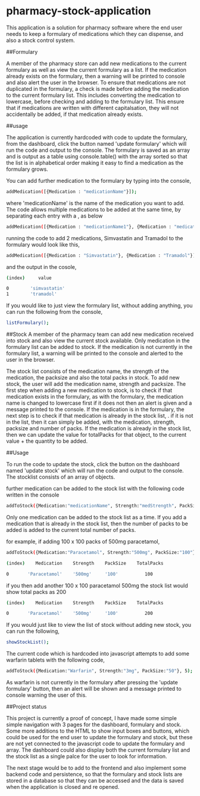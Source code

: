 # pharmacy-stock-application
This application is a solution for pharmacy software where the end user needs to keep a formulary of medications which they can dispense, and
also a stock control system. 

##Formulary

A member of the pharmacy store can add new medications to the current formulary as well as view the current formulary as a list. If the medication already exists on the formulary, then a warning will be printed to console and also alert the user in the browser. To ensure that medications are not duplicated in the formulary, a check is made before adding the medication to the current formulary list. This includes converting the medication to lowercase, before checking and adding to the formulary list. This ensure that if medications are written with different capitalsation, they will not accidentally be added, if that medication already exists.

##usage

The application is currently hardcoded with code to update the formulary, from the dashboard, click the button named 'update formulary' which will run the code and output to the console. The formulary is saved as an array and is output as a table using console.table() with the array sorted so that the list is in alphabetical order making it easy to find a medication as the formulary grows.

You can add further medication to the formulary by typing into the console,

````bash
addMedication([{Medication : "medicationName"}]);
````
where 'medicationName' is the name of the medication you want to add. The code allows multiple medications to be added at the same time, by separating each entry with a , as below

````bash
addMedication([{Medication : "medicationName1"}, {Medication : "medicationName2"}]);
````

running the code to add 2 medications, Simvastatin and Tramadol to the formulary would look like this,

````bash
addMedication([{Medication : "Simvastatin"}, {Medication : "Tramadol"}]);
````

and the output in the cosole,

````bash
(index)     value

0	     'simvastatin'
1	     'tramadol'
````

 If you would like to just view the formulary list, without adding anything, you can run the following from the console,

 ````bash
listFormulary();
 ````

##Stock
A member of the pharmacy team can add new medication received into stock and also view the current stock available. Only medication in the formulary list can be added to stock. If the medication is not currently in the formulary list, a warning will be printed to the console and alerted to the user in the browser.

The stock list consists of the medication name, the strength of the medication, the packsize and also the total packs in stock. To add new stock, the user will add the medication name, strength and packsize. The first step when adding a new medication to stock, is to check if that medication exists in the formulary, as with the formulary, the medication name is changed to lowercase first if it does not then an alert is given and a message printed to the console. If the medication is in the formulary, the next step is to check if that medication is already in the stock list, . if it is not in the list, then it can simply be added, with the medication, strength, packsize and number of packs. If the medication is already in the stock list, then we can update the value for totalPacks for that object, to the current value + the quantity to be added.

##Usage

To run the code to update the stock, click the button on the dashboard named 'update stock' which will run the code and output to the console. The stocklist consists of an array of objects.

further medication can be added to the stock list with the following code written in the console

````bash
addToStock({Medication:"medicationName", Strength:"medStrength", PackSize:"medPackSize"}, quantity);
````
Only one medication can be added to the stock list as a time. If you add a medication that is already in the stock list, then the number of packs to be added is added to the current total number of packs.

for example, if adding 100 x 100 packs of 500mg paracetamol,

````bash
addToStock({Medication:"Paracetamol", Strength:"500mg", PackSize:"100"}, 100);
````

````bash
(index)    Medication    Strength    PackSize    TotalPacks

0	    'Paracetamol'	 '500mg'	 '100'	        100
````

if you then add another 100 x 100 paracetamol 500mg the stock list would show total packs as 200

````bash
(index)    Medication    Strength    PackSize    TotalPacks

0	    'Paracetamol'	 '500mg'	 '100'	        200
````

If you would just like to view the list of stock without adding new stock, you can run the following,

 ````bash
showStockList();
 ````

 The current code which is hardcoded into javascript attempts to add some warfarin tablets with the following code,

 ````bash
addToStock({Medication:"Warfarin", Strength:"3mg", PackSize:"50"}, 5);
 ````

 As warfarin is not currently in the formulary after pressing the 'update formulary' button, then an alert will be shown and a message printed to console warning the user of this.

##Project status

This project is currently a proof of concept, I have made some simple simple navigation with 3 pages for the dashboard, formulary and stock. Some more additions to the HTML to show input boxes and buttons, which could be used for the end user to update the formulary and stock, but these are not yet connected to the javascript code to update the formulary and array. The dashboard could also display both the current formulary list and the stock list as a single palce for the user to look for information.

The next stage would be to add to the frontend and also implement some backend code and persistence, so that the formulary and stock lists are stored in a database so that they can be accessed and the data is saved when the application is closed and re opened.

